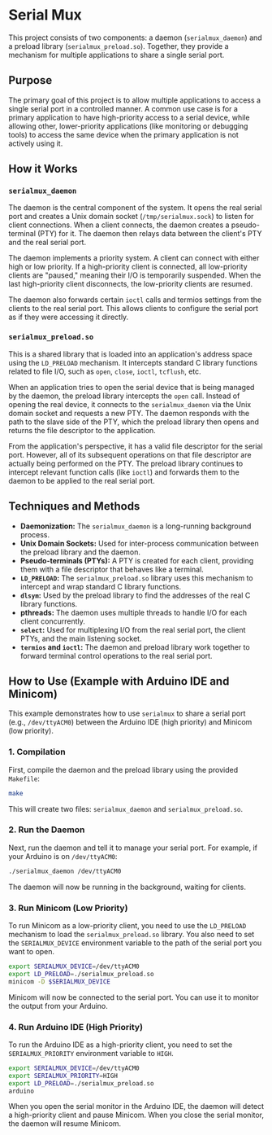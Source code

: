 # Serial Mux

This project consists of two components: a daemon (`serialmux_daemon`) and a preload library (`serialmux_preload.so`). Together, they provide a mechanism for multiple applications to share a single serial port.

## Purpose

The primary goal of this project is to allow multiple applications to access a single serial port in a controlled manner. A common use case is for a primary application to have high-priority access to a serial device, while allowing other, lower-priority applications (like monitoring or debugging tools) to access the same device when the primary application is not actively using it.

## How it Works

### `serialmux_daemon`

The daemon is the central component of the system. It opens the real serial port and creates a Unix domain socket (`/tmp/serialmux.sock`) to listen for client connections. When a client connects, the daemon creates a pseudo-terminal (PTY) for it. The daemon then relays data between the client's PTY and the real serial port.

The daemon implements a priority system. A client can connect with either high or low priority. If a high-priority client is connected, all low-priority clients are "paused," meaning their I/O is temporarily suspended. When the last high-priority client disconnects, the low-priority clients are resumed.

The daemon also forwards certain `ioctl` calls and termios settings from the clients to the real serial port. This allows clients to configure the serial port as if they were accessing it directly.

### `serialmux_preload.so`

This is a shared library that is loaded into an application's address space using the `LD_PRELOAD` mechanism. It intercepts standard C library functions related to file I/O, such as `open`, `close`, `ioctl`, `tcflush`, etc.

When an application tries to open the serial device that is being managed by the daemon, the preload library intercepts the `open` call. Instead of opening the real device, it connects to the `serialmux_daemon` via the Unix domain socket and requests a new PTY. The daemon responds with the path to the slave side of the PTY, which the preload library then opens and returns the file descriptor to the application.

From the application's perspective, it has a valid file descriptor for the serial port. However, all of its subsequent operations on that file descriptor are actually being performed on the PTY. The preload library continues to intercept relevant function calls (like `ioctl`) and forwards them to the daemon to be applied to the real serial port.

## Techniques and Methods

*   **Daemonization:** The `serialmux_daemon` is a long-running background process.
*   **Unix Domain Sockets:** Used for inter-process communication between the preload library and the daemon.
*   **Pseudo-terminals (PTYs):** A PTY is created for each client, providing them with a file descriptor that behaves like a terminal.
*   **`LD_PRELOAD`:** The `serialmux_preload.so` library uses this mechanism to intercept and wrap standard C library functions.
*   **`dlsym`:** Used by the preload library to find the addresses of the real C library functions.
*   **pthreads:** The daemon uses multiple threads to handle I/O for each client concurrently.
*   **`select`:** Used for multiplexing I/O from the real serial port, the client PTYs, and the main listening socket.
*   **`termios` and `ioctl`:** The daemon and preload library work together to forward terminal control operations to the real serial port.

## How to Use (Example with Arduino IDE and Minicom)

This example demonstrates how to use `serialmux` to share a serial port (e.g., `/dev/ttyACM0`) between the Arduino IDE (high priority) and Minicom (low priority).

### 1. Compilation

First, compile the daemon and the preload library using the provided `Makefile`:

```bash
make
```

This will create two files: `serialmux_daemon` and `serialmux_preload.so`.

### 2. Run the Daemon

Next, run the daemon and tell it to manage your serial port. For example, if your Arduino is on `/dev/ttyACM0`:

```bash
./serialmux_daemon /dev/ttyACM0
```

The daemon will now be running in the background, waiting for clients.

### 3. Run Minicom (Low Priority)

To run Minicom as a low-priority client, you need to use the `LD_PRELOAD` mechanism to load the `serialmux_preload.so` library. You also need to set the `SERIALMUX_DEVICE` environment variable to the path of the serial port you want to open.

```bash
export SERIALMUX_DEVICE=/dev/ttyACM0
export LD_PRELOAD=./serialmux_preload.so
minicom -D $SERIALMUX_DEVICE
```

Minicom will now be connected to the serial port. You can use it to monitor the output from your Arduino.

### 4. Run Arduino IDE (High Priority)

To run the Arduino IDE as a high-priority client, you need to set the `SERIALMUX_PRIORITY` environment variable to `HIGH`.

```bash
export SERIALMUX_DEVICE=/dev/ttyACM0
export SERIALMUX_PRIORITY=HIGH
export LD_PRELOAD=./serialmux_preload.so
arduino
```

When you open the serial monitor in the Arduino IDE, the daemon will detect a high-priority client and pause Minicom. When you close the serial monitor, the daemon will resume Minicom.

